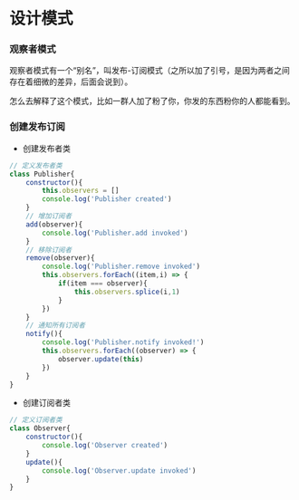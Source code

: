 # 设计模式



### 观察者模式

观察者模式有一个“别名”，叫发布-订阅模式（之所以加了引号，是因为两者之间存在着细微的差异，后面会说到）。

怎么去解释了这个模式，比如一群人加了粉了你，你发的东西粉你的人都能看到。

### 创建发布订阅

- 创建发布者类

```javascript
// 定义发布者类
class Publisher{
    constructor(){
        this.observers = []
        console.log('Publisher created')
    }
    // 增加订阅者
    add(observer){
        console.log('Publisher.add invoked')
    }
    // 移除订阅者
    remove(observer){
        console.log('Publisher.remove invoked')
        this.observers.forEach((item,i) => {
            if(item === observer){
                this.observers.splice(i,1)
            }
        })
    }
    // 通知所有订阅者
    notify(){
        console.log('Publisher.notify invoked!')
        this.observers.forEach((observer) => {
            observer.update(this)
        })
    }
}
```

- 创建订阅者类

```javascript
// 定义订阅者类
class Observer{
    constructor(){
        console.log('Observer created')
    }
    update(){
        console.log('Observer.update invoked')
    }
}
```

